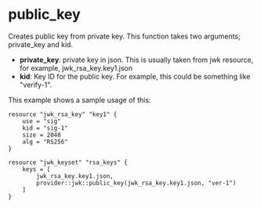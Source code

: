 # public_key

Creates public key from private key. This function takes two arguments; private_key and kid.
- **private_key**: private key in json. This is usually taken from jwk resource, for example, 
  jwk_rsa_key.key1.json
- **kid**: Key ID for the public key. For example, this could be something like "verify-1".


This example shows a sample usage of this:
```hcl
resource "jwk_rsa_key" "key1" {
    use = "sig"
    kid = "sig-1"
    size = 2048
    alg = "RS256"
}

resource "jwk_keyset" "rsa_keys" {
    keys = [
        jwk_rsa_key.key1.json,
        provider::jwk::public_key(jwk_rsa_key.key1.json, "ver-1")
    ]
}
```
